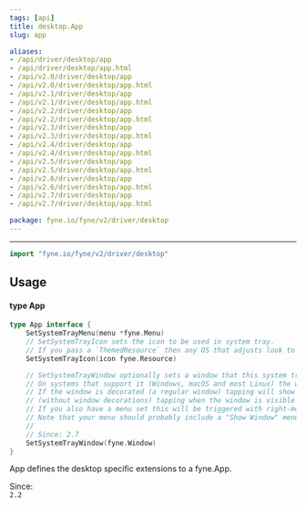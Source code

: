 ```yaml
---
tags: [api]
title: desktop.App
slug: app

aliases:
- /api/driver/desktop/app
- /api/driver/desktop/app.html
- /api/v2.0/driver/desktop/app
- /api/v2.0/driver/desktop/app.html
- /api/v2.1/driver/desktop/app
- /api/v2.1/driver/desktop/app.html
- /api/v2.2/driver/desktop/app
- /api/v2.2/driver/desktop/app.html
- /api/v2.3/driver/desktop/app
- /api/v2.3/driver/desktop/app.html
- /api/v2.4/driver/desktop/app
- /api/v2.4/driver/desktop/app.html
- /api/v2.5/driver/desktop/app
- /api/v2.5/driver/desktop/app.html
- /api/v2.6/driver/desktop/app
- /api/v2.6/driver/desktop/app.html
- /api/v2.7/driver/desktop/app
- /api/v2.7/driver/desktop/app.html

package: fyne.io/fyne/v2/driver/desktop
---
```



---
```go
import "fyne.io/fyne/v2/driver/desktop"
```

## Usage

#### type App

```go
type App interface {
	SetSystemTrayMenu(menu *fyne.Menu)
	// SetSystemTrayIcon sets the icon to be used in system tray.
	// If you pass a `ThemedResource` then any OS that adjusts look to match theme will adapt the icon.
	SetSystemTrayIcon(icon fyne.Resource)

	// SetSystemTrayWindow optionally sets a window that this system tray will help to control.
	// On systems that support it (Windows, macOS and most Linux) the window will be shown on left-tap.
	// If the window is decorated (a regular window) tapping will show it only, however for a splash window
	// (without window decorations) tapping when the window is visible will hide it.
	// If you also have a menu set this will be triggered with right-mouse tap.
	// Note that your menu should probably include a "Show Window" menu item for less-compliant Linux systems.
	//
	// Since: 2.7
	SetSystemTrayWindow(fyne.Window)
}
```

App defines the desktop specific extensions to a fyne.App.


<div class="since">Since: <code>
2.2</code></div>
